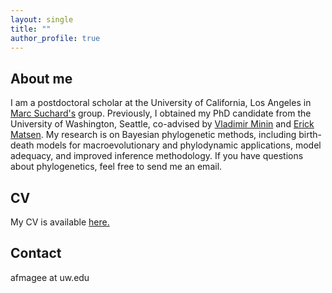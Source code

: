 ```yaml
---
layout: single
title: ""
author_profile: true
---
```


## About me

I am a postdoctoral scholar at the University of California, Los Angeles in [Marc Suchard's](https://ph.ucla.edu/faculty/suchard) group.
Previously, I obtained my PhD candidate from the University of Washington, Seattle, co-advised by [Vladimir Minin](https://vnminin.github.io/) and [Erick Matsen](https://matsen.fhcrc.org/).
My research is on Bayesian phylogenetic methods, including birth-death models for macroevolutionary and phylodynamic applications, model adequacy, and improved inference methodology.
If you have questions about phylogenetics, feel free to send me an email.

## CV

My CV is available <a href="./assets/CV/Andrew_Magee_CV.pdf" target="_blank">here.</a>

## Contact
afmagee at uw.edu
